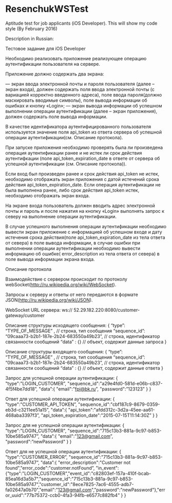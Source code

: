 # ResenchukWSTest
Aptitude test for job applicants (iOS Developer). This will show my code style (By February 2016)

Description in Russian:

Тестовое задание для iOS Developer

Необходимо реализовать приложение  реализующее операцию аутентификации пользователя на сервере. 

Приложение должно содержать два экрана:

— экран ввода электронной почты и пароля пользователя (далее – экран входа), должен содержать поля ввода электронной почты (с вариацией корректно введенного адреса), поле ввода пароля(должно маскировать вводимые символы), поле вывода информации об ошибках и кнопку «Login»; 
— экран вывода информации об успешном выполнении операции аутентификации (далее – экран приложения), должен содержать поле вывода информации. 

В качестве идентификатора аутентифицированного пользователя используется значение поля api_token из ответа сервера об успешной операции аутентификации(см. Описание протокола).

При запуске приложения необходимо проверять была ли произведена операция аутентификации ранее и не истек ли срок действия аутентифкации (поле api_token_expiration_date в ответе от сервера об успешной аутентификации (см. Описание протокола)). 

Если вход был произведен ранее и срок действия api_token не истек, необходимо отображать экран приложения с датой истечений срока действия api_token_expiration_date. Если операция аутентификации не была выполнена ранее, либо срок действия api_token истек, необходимо отображать экран входа. 

На экране входа пользователь должен вводить адрес электронной почты и пароль и после нажатия на кнопку «Login» выполнять запрос к северу на выполнение операции аутентификации. 

В случае успешного выполнения операции аутентификации необходимо вывести экран приложение с информацией об успешном входе и дату истечения срока действия(поле api_token_expiration_date из тела ответа от севера) в поле вывода информации, в случае ошибки при выполнении операции аутентификации необходимо вывести информацию об ошибке( error_description из тела ответа от севера) в поле вывода информации экрана входа. 

Описание протокола 

Взаимодействие с сервером происходит по протоколу webSocket(http://ru.wikipedia.org/wiki/WebSocket). 

Запросы к серверу и ответы от него передаются в формате JSON(http://ru.wikipedia.org/wiki/JSON). 

WebSocket URL сервера: ws:// 52.29.182.220:8080/customer-gateway/customer 

Описание структуры исходящего сообщения:
{ 
  “type”: “TYPE_OF_MESSAGE” , // строка, тип сообщения
  “sequence_id”: “09caaa73-b2b1-187e-2b24-683550a49b23”, // строка, идентификатор связанности сообщений
  “data” : {} // объект, содержит данные запроса
}

Описание структуры входящего сообщения:
{ 
  “type”: “TYPE_OF_MESSAGE” , // строка, тип сообщения
  “sequence_id”: “09caaa73-b2b1-187e-2b24-683550a49b23”, // строка, идентификатор связанности сообщений
  “data” : {} // объект, содержит данные ответа
}

Запрос для успешной операции аутентификации:
{
  "type":"LOGIN_CUSTOMER”,
  "sequence_id":"a29e4fd0-581d-e06b-c837-4f5f4be7dd18”,
  "data”:{
    "email":"fpi@bk.ru”,
    "password":”123123"
  }
}

Ответ для успешной операции аутентификации: 
{
  "type":"CUSTOMER_API_TOKEN”,
  "sequence_id":"cbf187c9-8679-0359-eb3d-c3211ee51a15”,
  "data”:{
    "api_token":"afdd312c-3d2a-45ee-aa61-468aba3397f3”,
    "api_token_expiration_date":"2015-07-15T11:14:30Z”
  }
}

Запрос для не успешной операции аутентификации: 
{
  "type":"LOGIN_CUSTOMER",
  "sequence_id":"715c13b3-881a-9c97-b853-10be585a9747”,
  "data”:{
    "email":"123@gmail.com”,
    "password":”newPassword"
  }
}

Ответ для не успешной операции аутентификации: 
{
  "type":"CUSTOMER_ERROR”,
  "sequence_id":"715c13b3-881a-9c97-b853-10be585a9747”,
  "data”:{
    "error_description":"Customer not found","error_code":"customer.notFound”,
    "in_event":{"type":"LOGIN_CUSTOMER","event_id":"c82803ef-157a-410f-bcab-85ea16d3a5b7","sequence_id":"715c13b3-881a-9c97-b853-10be585a9747","customer_id":"8ece7825-7ac6-4555-adb7-fa02647a0b70","email":"123@gmail.com","password":"newPassword"},"error_uuid":"77b75372-ccb0-4fa3-94fb-e6577c882fb4”
  }
}

